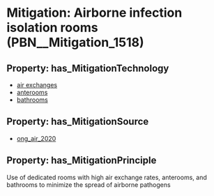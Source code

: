 # Mitigation: __Airborne infection isolation rooms__ (PBN__Mitigation_1518)

## Property: has_MitigationTechnology

* [air exchanges](../Technology/PBN__Technology_3903)
* [anterooms](../Technology/PBN__Technology_3904)
* [bathrooms](../Technology/PBN__Technology_3905)

## Property: has_MitigationSource

* [ong_air_2020](../Article/PBN__Article_264)

## Property: has_MitigationPrinciple

Use of dedicated rooms with high air exchange rates, anterooms, and bathrooms to minimize the spread of airborne pathogens

